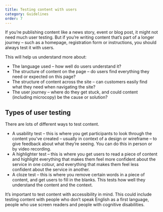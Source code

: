 ```yaml
---
title: Testing content with users
category: Guidelines
order: 7
---
```


If you’re publishing content like a news story, event or blog post, it might not need much user testing. But if you’re writing content that’s part of a longer journey – such as a homepage, registration form or instructions, you should always test it with users.

This will help us understand more about:
* The language used – how well do users understand it?
* The structure of content on the page – do users find everything they need or expected on this page?
* The structure of content across the site – can customers easily find what they need when navigating the site?
* The user journey – where do they get stuck, and could content (including microcopy) be the cause or solution?

## Types of user testing ##
There are lots of different ways to test content.
* A usability test – this is where you get participants to look through the content you’ve created – usually in context of a design or wireframe – to give feedback about what they’re seeing. You can do this in person or by video recording.
* A highlighter test – this is where you get users to read a piece of content and highlight everything that makes them feel more confident about the service in one colour, and everything that makes them feel less confident about the service in another.
* A cloze test – this is where you remove certain words in a piece of content, and get users to fill in the blanks. This tests how well they understand the content and the context.

It’s important to test content with accessibility in mind. This could include testing content with people who don’t speak English as a first language, people who use screen readers and people with cognitive disabilities.
